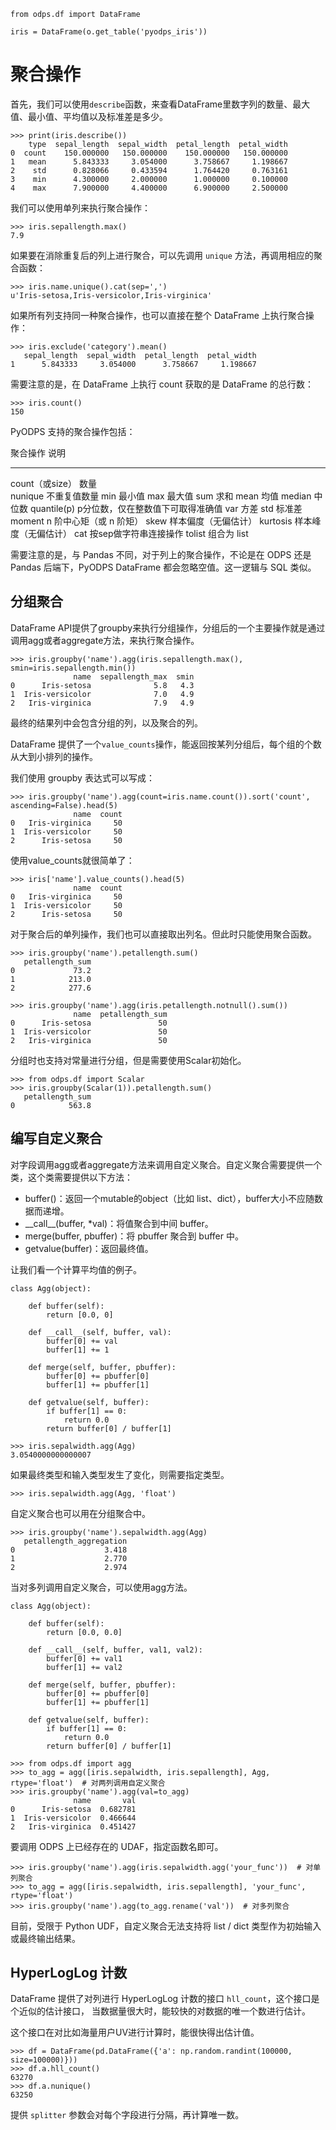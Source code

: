 ``` {.sourceCode .python}
from odps.df import DataFrame
```

``` {.sourceCode .python}
iris = DataFrame(o.get_table('pyodps_iris'))
```

聚合操作
========

首先，我们可以使用`describe`函数，来查看DataFrame里数字列的数量、最大值、最小值、平均值以及标准差是多少。

``` {.sourceCode .python}
>>> print(iris.describe())
    type  sepal_length  sepal_width  petal_length  petal_width
0  count    150.000000   150.000000    150.000000   150.000000
1   mean      5.843333     3.054000      3.758667     1.198667
2    std      0.828066     0.433594      1.764420     0.763161
3    min      4.300000     2.000000      1.000000     0.100000
4    max      7.900000     4.400000      6.900000     2.500000
```

我们可以使用单列来执行聚合操作：

``` {.sourceCode .python}
>>> iris.sepallength.max()
7.9
```

如果要在消除重复后的列上进行聚合，可以先调用 `unique`
方法，再调用相应的聚合函数：

``` {.sourceCode .python}
>>> iris.name.unique().cat(sep=',')
u'Iris-setosa,Iris-versicolor,Iris-virginica'
```

如果所有列支持同一种聚合操作，也可以直接在整个 DataFrame
上执行聚合操作：

``` {.sourceCode .python}
>>> iris.exclude('category').mean()
   sepal_length  sepal_width  petal_length  petal_width
1      5.843333     3.054000      3.758667     1.198667
```

需要注意的是，在 DataFrame 上执行 count 获取的是 DataFrame 的总行数：

``` {.sourceCode .python}
>>> iris.count()
150
```

PyODPS 支持的聚合操作包括：

  聚合操作 说明          
  ---------------------- -----------------------------------
  count（或size） 数量   
  nunique                不重复值数量
  min                    最小值
  max                    最大值
  sum                    求和
  mean                   均值
  median                 中位数
  quantile(p)            p分位数，仅在整数值下可取得准确值
  var                    方差
  std                    标准差
  moment                 n 阶中心矩（或 n 阶矩）
  skew                   样本偏度（无偏估计）
  kurtosis               样本峰度（无偏估计）
  cat                    按sep做字符串连接操作
  tolist                 组合为 list

需要注意的是，与 Pandas 不同，对于列上的聚合操作，不论是在 ODPS 还是
Pandas 后端下，PyODPS DataFrame 都会忽略空值。这一逻辑与 SQL 类似。

分组聚合
--------

DataFrame
API提供了groupby来执行分组操作，分组后的一个主要操作就是通过调用agg或者aggregate方法，来执行聚合操作。

``` {.sourceCode .python}
>>> iris.groupby('name').agg(iris.sepallength.max(), smin=iris.sepallength.min())
              name  sepallength_max  smin
0      Iris-setosa              5.8   4.3
1  Iris-versicolor              7.0   4.9
2   Iris-virginica              7.9   4.9
```

最终的结果列中会包含分组的列，以及聚合的列。

DataFrame
提供了一个`value_counts`操作，能返回按某列分组后，每个组的个数从大到小排列的操作。

我们使用 groupby 表达式可以写成：

``` {.sourceCode .python}
>>> iris.groupby('name').agg(count=iris.name.count()).sort('count', ascending=False).head(5)
              name  count
0   Iris-virginica     50
1  Iris-versicolor     50
2      Iris-setosa     50
```

使用value\_counts就很简单了：

``` {.sourceCode .python}
>>> iris['name'].value_counts().head(5)
              name  count
0   Iris-virginica     50
1  Iris-versicolor     50
2      Iris-setosa     50
```

对于聚合后的单列操作，我们也可以直接取出列名。但此时只能使用聚合函数。

``` {.sourceCode .python}
>>> iris.groupby('name').petallength.sum()
   petallength_sum
0             73.2
1            213.0
2            277.6
```

``` {.sourceCode .python}
>>> iris.groupby('name').agg(iris.petallength.notnull().sum())
              name  petallength_sum
0      Iris-setosa               50
1  Iris-versicolor               50
2   Iris-virginica               50
```

分组时也支持对常量进行分组，但是需要使用Scalar初始化。

``` {.sourceCode .python}
>>> from odps.df import Scalar
>>> iris.groupby(Scalar(1)).petallength.sum()
   petallength_sum
0            563.8
```

编写自定义聚合
--------------

对字段调用agg或者aggregate方法来调用自定义聚合。自定义聚合需要提供一个类，这个类需要提供以下方法：

-   buffer()：返回一个mutable的object（比如
    list、dict），buffer大小不应随数据而递增。
-   \_\_call\_\_(buffer, \*val)：将值聚合到中间 buffer。
-   merge(buffer, pbuffer)：将 pbuffer 聚合到 buffer 中。
-   getvalue(buffer)：返回最终值。

让我们看一个计算平均值的例子。

``` {.sourceCode .python}
class Agg(object):

    def buffer(self):
        return [0.0, 0]

    def __call__(self, buffer, val):
        buffer[0] += val
        buffer[1] += 1

    def merge(self, buffer, pbuffer):
        buffer[0] += pbuffer[0]
        buffer[1] += pbuffer[1]

    def getvalue(self, buffer):
        if buffer[1] == 0:
            return 0.0
        return buffer[0] / buffer[1]
```

``` {.sourceCode .python}
>>> iris.sepalwidth.agg(Agg)
3.0540000000000007
```

如果最终类型和输入类型发生了变化，则需要指定类型。

``` {.sourceCode .python}
>>> iris.sepalwidth.agg(Agg, 'float')
```

自定义聚合也可以用在分组聚合中。

``` {.sourceCode .python}
>>> iris.groupby('name').sepalwidth.agg(Agg)
   petallength_aggregation
0                    3.418
1                    2.770
2                    2.974
```

当对多列调用自定义聚合，可以使用agg方法。

``` {.sourceCode .python}
class Agg(object):

    def buffer(self):
        return [0.0, 0.0]

    def __call__(self, buffer, val1, val2):
        buffer[0] += val1
        buffer[1] += val2

    def merge(self, buffer, pbuffer):
        buffer[0] += pbuffer[0]
        buffer[1] += pbuffer[1]

    def getvalue(self, buffer):
        if buffer[1] == 0:
            return 0.0
        return buffer[0] / buffer[1]
```

``` {.sourceCode .python}
>>> from odps.df import agg
>>> to_agg = agg([iris.sepalwidth, iris.sepallength], Agg, rtype='float')  # 对两列调用自定义聚合
>>> iris.groupby('name').agg(val=to_agg)
              name       val
0      Iris-setosa  0.682781
1  Iris-versicolor  0.466644
2   Iris-virginica  0.451427
```

要调用 ODPS 上已经存在的 UDAF，指定函数名即可。

``` {.sourceCode .python}
>>> iris.groupby('name').agg(iris.sepalwidth.agg('your_func'))  # 对单列聚合
>>> to_agg = agg([iris.sepalwidth, iris.sepallength], 'your_func', rtype='float')
>>> iris.groupby('name').agg(to_agg.rename('val'))  # 对多列聚合
```

<div class="admonition warning">

目前，受限于 Python UDF，自定义聚合无法支持将 list / dict
类型作为初始输入或最终输出结果。

</div>

HyperLogLog 计数
----------------

DataFrame 提供了对列进行 HyperLogLog 计数的接口
`hll_count`，这个接口是个近似的估计接口，
当数据量很大时，能较快的对数据的唯一个数进行估计。

这个接口在对比如海量用户UV进行计算时，能很快得出估计值。

``` {.sourceCode .python}
>>> df = DataFrame(pd.DataFrame({'a': np.random.randint(100000, size=100000)}))
>>> df.a.hll_count()
63270
>>> df.a.nunique()
63250
```

提供 `splitter` 参数会对每个字段进行分隔，再计算唯一数。
